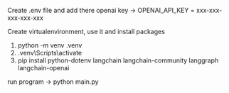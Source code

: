 Create .env file and add there openai key -> OPENAI_API_KEY = xxx-xxx-xxx-xxx-xxx

Create virtualenvironment, use it and install packages
1. python -m venv .venv
2. .venv\Scripts\activate
3. pip install python-dotenv langchain langchain-community langgraph langchain-openai

run program -> python main.py